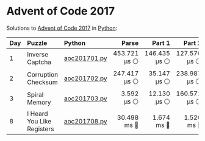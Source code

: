 # Advent of Code 2017

Solutions to [Advent of Code 2017](https://adventofcode.com/2017/) in [Python](https://www.python.org/):

| Day  | Puzzle                     | Python                                                     |        Parse |       Part 1 |       Part 2 |
| :--- | :------------------------- | :--------------------------------------------------------- | -----------: | -----------: | -----------: |
| 1    | Inverse Captcha            | [aoc201701.py](01_inverse_captcha/aoc201701.py)            | 453.721 μs ⚪️ | 146.435 μs ⚪️ | 127.570 μs ⚪️ |
| 2    | Corruption Checksum        | [aoc201702.py](02_corruption_checksum/aoc201702.py)        | 247.417 μs ⚪️ |  35.147 μs ⚪️ | 238.987 μs ⚪️ |
| 3    | Spiral Memory              | [aoc201703.py](03_spiral_memory/aoc201703.py)              |   3.592 μs ⚪️ |  12.130 μs ⚪️ | 160.571 μs ⚪️ |
| 8    | I Heard You Like Registers | [aoc201708.py](08_i_heard_you_like_registers/aoc201708.py) |  30.498 ms 🔵 |   1.674 ms 🔵 |   1.520 ms 🔵 |
